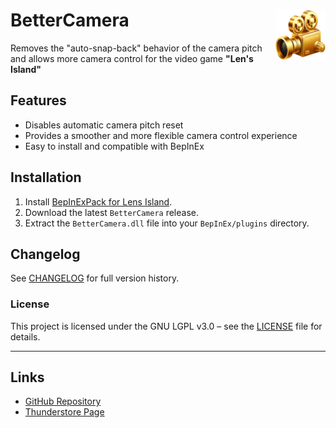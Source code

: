 # BetterCamera <img src="https://github.com/cali-magnum/lensisland-BetterCamera/raw/main/icon.png" align="right" width="80" />

Removes the "auto-snap-back" behavior of the camera pitch and allows more camera control for the video game **"Len's Island"**

## Features

- Disables automatic camera pitch reset
- Provides a smoother and more flexible camera control experience
- Easy to install and compatible with BepInEx

## Installation

1. Install [BepInExPack for Lens Island](https://thunderstore.io/c/lens-island/p/BepInEx/BepInExPack_LensIsland/).
2. Download the latest `BetterCamera` release.
3. Extract the `BetterCamera.dll` file into your `BepInEx/plugins` directory.

## Changelog

See [CHANGELOG](https://github.com/cali-magnum/lensisland-BetterCamera/blob/2a649c2dcc0acba60d0da9ac4f4ba3ca58a0e0fd/CHANGELOG.md) for full version history.

### License

This project is licensed under the GNU LGPL v3.0 – see the [LICENSE](https://raw.githubusercontent.com/cali-magnum/lensisland-BetterCamera/2a649c2dcc0acba60d0da9ac4f4ba3ca58a0e0fd/LICENSE) file for details.

---

## Links

- [GitHub Repository](https://github.com/cali-magnum/lensisland-BetterCamera)
- [Thunderstore Page](https://thunderstore.io/c/lens-island/p/cali_magnum/BetterCamera/)
